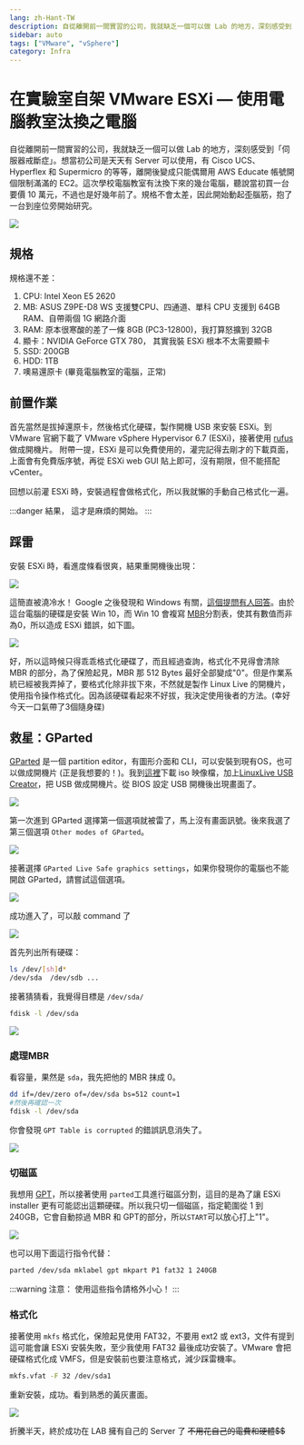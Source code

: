 ```yaml
---
lang: zh-Hant-TW
description: 自從離開前一間實習的公司，我就缺乏一個可以做 Lab 的地方，深刻感受到「伺服器戒斷症」。想當初公司是天天有 Server 可以使用，有 Cisco UCS、Hyperflex 和 Supermicro 的等等，離開後變成只能偶爾用 AWS Educate 帳號開個限制滿滿的 EC2。這次學校電腦教室有汰換下來的幾台電腦，聽說當初買一台要價 10 萬元，不過也是好幾年前了。規格不會太差，因此開始動起歪腦筋，抱了一台到座位旁開始研究。
sidebar: auto
tags: ["VMware", "vSphere"]
category: Infra
---
```

# 在實驗室自架 VMware ESXi — 使用電腦教室汰換之電腦
<PageEdit/>
<div><TagLinks/></div>

自從離開前一間實習的公司，我就缺乏一個可以做 Lab 的地方，深刻感受到「伺服器戒斷症」。想當初公司是天天有 Server 可以使用，有 Cisco UCS、Hyperflex 和 Supermicro 的等等，離開後變成只能偶爾用 AWS Educate 帳號開個限制滿滿的 EC2。這次學校電腦教室有汰換下來的幾台電腦，聽說當初買一台要價 10 萬元，不過也是好幾年前了。規格不會太差，因此開始動起~~歪~~腦筋，抱了一台到座位旁開始研究。

![](https://i.imgur.com/YZS8IRs.png)

## 規格

規格還不差：
1. CPU: Intel Xeon E5 2620
2. MB: ASUS Z9PE-D8 WS 支援雙CPU、四通道、單科 CPU 支援到 64GB RAM、自帶兩個 1G 網路介面
3. RAM: 原本很寒酸的差了一條 8GB (PC3-12800)，我打算怒擴到 32GB
4. 顯卡：NVIDIA GeForce GTX 780， 其實我裝 ESXi 根本不太需要顯卡
5. SSD: 200GB
6. HDD: 1TB
7. 噢易還原卡 (畢竟電腦教室的電腦，正常)

## 前置作業

首先當然是拔掉還原卡，然後格式化硬碟，製作開機 USB 來安裝 ESXi。到 VMware 官網下載了 VMware vSphere Hypervisor 6.7 (ESXi)，接著使用 [rufus](https://rufus.ie/) 做成開機片。 附帶一提，ESXi 是可以免費使用的，灌完記得去剛才的下載頁面，上面會有免費版序號，再從 ESXi web GUI 貼上即可，沒有期限，但不能搭配 vCenter。

回想以前灌 ESXi 時，安裝過程會做格式化，所以我就懶的手動自己格式化一遍。

:::danger 結果，
這才是麻煩的開始。
:::

## 踩雷

安裝 ESXi 時，看進度條看很爽，結果重開機後出現：

![](https://i.imgur.com/iCiHrIQ.png)

這簡直被澆冷水！ Google 之後發現和 Windows 有關，[這個提問有人回答](https://communities.vmware.com/thread/429698)。由於這台電腦的硬碟是安裝 Win 10，而 Win 10 會複寫 [MBR](https://zh.wikipedia.org/wiki/%E4%B8%BB%E5%BC%95%E5%AF%BC%E8%AE%B0%E5%BD%95)分割表，使其有數值而非為0，所以造成 ESXi 錯誤，如下圖。

![](https://communities.vmware.com/servlet/JiveServlet/showImage/2-2499870-50004/everpic-20150422_210158.367.png)

好，所以這時候只得乖乖格式化硬碟了，而且經過查詢，格式化不見得會清除 MBR 的部分，為了保險起見，MBR 那 512 Bytes 最好全部變成"0"。但是作業系統已經被我弄掉了，要格式化除非拔下來，不然就是製作 Linux Live 的開機片，使用指令操作格式化。因為該硬碟看起來不好拔，我決定使用後者的方法。(幸好今天一口氣帶了3個隨身碟)

## 救星：GParted

[GParted](https://gparted.org/) 是一個 partition editor，有圖形介面和 CLI，可以安裝到現有OS，也可以做成開機片 (正是我想要的！)。我到[這裡](https://gparted.org/download.php)下載 iso 映像檔，加上[LinuxLive USB Creator](http://www.linuxliveusb.com/)，把 USB 做成開機片。從 BIOS 設定 USB 開機後出現畫面了。

![](https://i.imgur.com/MYhwsgp.png)

第一次進到 GParted 選擇第一個選項就被雷了，馬上沒有畫面訊號。後來我選了第三個選項 `Other modes of GParted`。

![](https://i.imgur.com/JGuzlWQ.png)

接著選擇 `GParted Live Safe graphics settings`，如果你發現你的電腦也不能開啟 GParted，請嘗試這個選項。

![](https://i.imgur.com/bdbjNxf.png)

成功進入了，可以敲 command 了

![](https://i.imgur.com/NPbQOeD.png)

首先列出所有硬碟：
```bash
ls /dev/[sh]d*
/dev/sda  /dev/sdb ...
```
接著猜猜看，我覺得目標是 `/dev/sda/`
```bash
fdisk -l /dev/sda
```

![](https://i.imgur.com/P0b9guO.png)

### 處理MBR

看容量，果然是 `sda`，我先把他的 MBR 抹成 0。
```bash
dd if=/dev/zero of=/dev/sda bs=512 count=1
#然後再確認一次
fdisk -l /dev/sda
```

你會發現 `GPT Table is corrupted` 的錯誤訊息消失了。

![](https://i.imgur.com/voXIWDy.png)

### 切磁區

我想用 [GPT](https://zh.wikipedia.org/wiki/GUID%E7%A3%81%E7%A2%9F%E5%88%86%E5%89%B2%E8%A1%A8)，所以接著使用 `parted`工具進行磁區分割，這目的是為了讓 ESXi installer 更有可能認出這顆硬碟。所以我只切一個磁區，指定範圍從 1 到 240GB，它會自動掠過 MBR 和 GPT的部分，所以`START`可以放心打上"1"。

![](https://i.imgur.com/D10gxIy.png)

也可以用下面這行指令代替：
```bash
parted /dev/sda mklabel gpt mkpart P1 fat32 1 240GB
```

:::warning 注意：
使用這些指令請格外小心！
:::

### 格式化

接著使用 `mkfs` 格式化，保險起見使用 FAT32，不要用 ext2 或 ext3，文件有提到這可能會讓 ESXi 安裝失敗，至少我使用 FAT32 最後成功安裝了。VMware 會把硬碟格式化成 VMFS，但是安裝前也要注意格式，減少踩雷機率。
```bash
mkfs.vfat -F 32 /dev/sda1
```

重新安裝，成功。看到熟悉的黃灰畫面。

![](https://i.imgur.com/0LtDy0Z.png)

折騰半天，終於成功在 LAB 擁有自己的 Server 了 ~~不用花自己的電費和硬體$$~~

